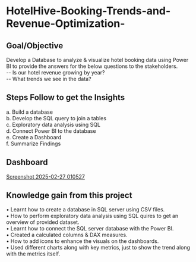 # HotelHive-Booking-Trends-and-Revenue-Optimization-



## Goal/Objective
Develop a Database to analyze & visualize hotel booking data using Power BI to provide the answers for the below questions to the stakeholders.<br />
-- Is our hotel revenue growing by year?<br />
-- What trends we see in the data?


## Steps Follow to get the Insights
a.	Build a database<br />
b.	Develop the SQL query to join a tables<br />
c.	Exploratory data analysis using SQL<br />
d.	Connect Power BI to the database<br />
e.	Create a Dashboard<br />
f.	Summarize Findings

## Dashboard
[Screenshot 2025-02-27 010527](https://github.com/user-attachments/assets/5c5e71dd-54cf-4f52-9d79-7c2a74d5a201)


## Knowledge gain from this project

•	Learnt how to create a database in SQL server using CSV files.<br />
•	How to perform exploratory data analysis using SQL quires to get an overview of provided dataset.<br />
•	Learnt how to connect the SQL server database with the Power BI.<br />
•	Created a calculated columns & DAX measures.<br />
•	How to add icons to enhance the visuals on the dashboards.<br />
•	Used different charts along with key metrics, just to show the trend along with the metrics itself.
